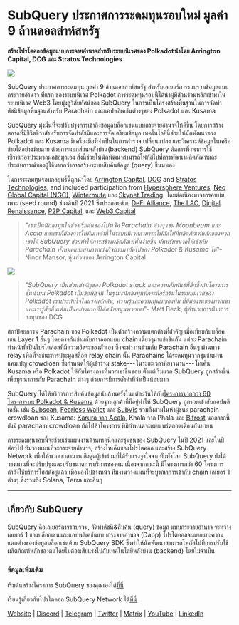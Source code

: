# SubQuery ประกาศการระดมทุนรอบใหม่ มูลค่า 9 ล้านดอลล่าห์สหรัฐ

**สร้างโปรโตคอลข้อมูลแบบกระจายอำนาจสำหรับระบบนิเวศของ Polkadot นำโดย Arrington Capital, DCG และ Stratos Technologies**

![](https://cdn-images-1.medium.com/max/1600/0*PR4oqrB9Am03VseR)

SubQuery ประกาศการระดมทุน มูลค่า 9 ล้านดอลล่าห์สหรัฐ สำหรับเลเยอร์การรวบรวมข้อมูลแบบกระจายอำนาจ ที่แรก ของระบบนิเวศ Polkadot การระดมทุนรอบนี้ได้นำผู้มีส่วนร่วมหลักเข้ามาในระบบนิเวศ Web3 โดยมุ่งสู่วิสัยทัศน์ของ SubQuery ในการเป็นโครงสร้างพื้นฐานในการจัดทำดัชนีข้อมูลพื้นฐานสำหรับ Parachain และแอปพลิเคชันต่างๆของ Polkadot และ Kusama

SubQuery มุ่งมั่นที่จะปรับปรุงการเข้าถึงข้อมูลบล็อกเชนแบบกระจายอำนาจให้ดีขึ้น โดยการสร้างตลาดที่มีชีวิตชีวาสำหรับการจัดทำดัชนีและการจัดเตรียมข้อมูล เทคโนโลยีนี้ช่วยให้นักพัฒนาของ Polkadot และ Kusama มีเครื่องมือที่จำเป็นในการสำรวจ เปลี่ยนแปลง และวิเคราะห์ข้อมูลในเครือข่ายได้อย่างง่ายดาย ด้วยการแยกส่วนหลังบ้าน(backend) SubQuery ตัดการพึ่งพาการใช้เซิร์ฟเวอร์ประมวลผลข้อมูลเอง สิ่งนี้ช่วยให้นักพัฒนาสามารถโฟกัสไปที่การพัฒนาผลิตภัณฑ์และประสบการณ์ของผู้ใช้มากกว่าการสร้างระบบสืบค้นข้อมูล (query) ขึ้นมาเอง

ในการระดมทุนรอบกลยุทธิ์นี้ถูกนำโดย [Arrington Capital](https://arringtonxrpcapital.com/), [DCG](https://dcg.co/) and [Stratos Technologies](https://www.stratoslp.com/), and included participation from [Hypersphere Ventures](https://hypersphere.ventures/), [Neo Global Capital (NGC)](http://ngc.fund/), [Wintermute](https://www.wintermute.com/) และ [Skynet Trading](http://skynettrading.com/). โดยต่อเนื่องมาจากรอบบ่มเพาะ (seed round) ช่วงต้นปี 2021 ซึ่งประกอบด้วย [DeFi Alliance](https://defialliance.co/), [The LAO](https://www.thelao.io/), [Digital Renaissance](https://drf.ee/), [P2P Capital](https://www.p2pcap.com/), และ [Web3 Capital](https://web3.capital/)

> *"เราเป็นนักลงทุนในช่วงเริ่มต้นของโปรเจ็ค Parachain ต่างๆ เช่น Moonbeam และ Acala และเราก็ต้องการให้ทีมเหล่านี้ในระบบนิเวศสามารถโฟกัสไปที่ผลิตภัณฑ์หลักของพวกเขาได้ SubQuery ช่วยทำให้การสร้างผลิตภัณฑ์นั้นง่ายขึ้น มันปรับขนาดให้เข้ากับ Parachain ทั้งหมดและสามารถเร่งกิจกรรมรถัดไปของ Polkadot & Kusama ได้"*- Ninor Mansor, หุ้นส่วนของ Arrington Capital

![](https://cdn-images-1.medium.com/max/1600/1*j4VHuY_BgjkYv_bQ6_DmcQ.gif)

> *"SubQuery เป็นส่วนสำคัญของ Polkadot stack และความสัมพันธ์ที่ลึกซึ้งกับโครงการชั้นนำบน Polkadot เป็นข้อพิสูจน์ ในฐานะนักลงทุนที่กระตือรือร้นในระบบนิเวศของ Polkadot เราประทับใจในแรงผลักดัน, ความรู้และความทุ่มเทของทีม ที่มีต่องานของพวกเขา และเรารู้สึกตื่นเต้นเป็นอย่างมากที่ได้สนับสนุนพวกเขา"*- Matt Beck, ผู้อำนวยการฝ่ายการลงทุนของ DCG

สถาปัตยกรรม Parachain ของ Polkadot เป็นตัวสร้างความแตกต่างที่สำคัญ เมื่อเทียบกับบล็อคเชน Layer 1 อื่นๆ โดยตรงกันข้ามกับการออกแบบ chain เดี่ยวๆมาแข่งขันกัน แต่ละ Parachain ทำหน้าที่เป็นโปรโตคอลที่มีความอิสระของตัวเอง ซึ่งจะทำงานร่วมกับ Parachain อื่นๆ ผ่านทาง relay เพื่อที่จะชนะการประมูลสล็อต relay chain นั้น Parachains ได้ระดมทุนจากชุมชนผ่านแคมเปญ crowdloan ซึ่งกำหนดให้ผู้เข้าร่วม stake--- ในระยะเวลาที่ยาวนาน --- โทเค็น Kusama หรือ Polkadot ให้กับโครงการที่พวกเขาชื่นชอบ ตั้งแต่เริ่มแรก SubQuery ถูกสร้างขึ้นเพื่อบูรณาการกับ Parachain ต่างๆ ด้วยการมีการตั้งค่าที่จำเป็นน้อยมาก

SubQuery ได้ให้บริการการสืบค้นข้อมูลนับล้านครั้งในแต่ละวันให้กับ[โครงการมากกว่า 60 โครงการบน Polkadot & Kusama](https://explorer.subquery.network/) ด้วยฐานลูกค้าที่มีอยู่ทำให้ SubQuery ถูกรวมเข้ากับแอปพลิเคชั่น เช่น [Subscan](https://subquery.medium.com/subscans-multi-signature-tool-powered-by-subquery-926da3e4fc25), [Fearless Wallet](https://explorer.subquery.network/subquery/ef1rspb/fearless-wallet) และ [SubVis](https://subquery.medium.com/explore-kusama-auctions-with-subvis-io-and-subquery-522351538d17) รวมถึงสามในห้าผู้ชนะ parachain crowdloan ของ Kusama: [Karura จาก Acala](https://subquery.medium.com/karura-integrates-with-subquery-to-aggregate-and-serve-defi-data-to-kusama-builders-d34f0e722311), Khala จาก Phala และ [Bifrost](https://subquery.medium.com/bifrost-chooses-subquery-to-provide-the-data-for-their-new-dapp-c8005ee54f38) นอกจากนี้ยังมี parachain crowdloan ถัดไปห้าโครงการ ที่มีกำหนดจะเผยแพร่ตลอดเดือนกันยายน

การระดมทุนรอบนี้จะช่วยเร่งแผนงานด้านเทคนิคและชุมชนของ SubQuery ในปี 2021 และในปีต่อๆไป ทีมวางแผนที่จะกระจายอำนาจ, สร้างโทเค็นของโปรโตคอล และสร้าง SubQuery Network เพื่อให้พวกเขาสามารถดึงดูดผู้เข้าร่วมที่ได้รับแรงจูงใจจากทั่วทั้งโลก SubQuery ยังได้วางแผนที่จะปรับปรุงและปรับขนาดการบริการของตน เนื่องจากขณะนี้ มีโครงการกว่า 60 โครงการกำลังใช้บริการโฮสต์อยู่แล้ว เมื่อมองไปข้างหน้า ทีมงานวางแผนที่จะบูรณาการเข้ากับ chain เลเยอร์ 1 ต่างๆ ซึ่งรวมถึง Solana, Terra และอื่นๆ

* * * * *

## เกี่ยวกับ SubQuery

SubQuery คือเลเยอร์การรวบรวม, จัดทำดัชนี&สืบค้น (query) ข้อมูล แบบกระจายอำนาจ ระหว่างเลเยอร์ 1 ของบล็อกเชนและแอปพลิเคชันแบบกระจายอำนาจ (Dapp) โปรโตคอลจะแยกแยะความแตกต่างของข้อมูลบล็อกเชนด้วย SubQuery SDK ซึ่งทำให้นักพัฒนาสามารถโฟกัสไปที่การปรับใช้ผลิตภัณฑ์หลักของตนโดยไม่ต้องเสียแรงไปกับเทคโนโลยีหลังบ้าน (backend) โดยไม่จำเป็น

### ข้อมูลเพิ่มเติม

เริ่มต้นสร้างโครงการ SubQuery ของคุณเองได้[ที่นี่](https://doc.subquery.network/)

เรียนรู้เกี่ยวกับโปรโตคอล SubQuery Network ได้[ที่นี่](https://static.subquery.network/whitepaper.pdf)

[Website](https://subquery.network/) | [Discord](https://discord.com/invite/78zg8aBSMG) | [Telegram](https://t.me/subquerynetwork) | [Twitter](https://twitter.com/subquerynetwork) | [Matrix](https://matrix.to/#/#subquery:matrix.org) | [YouTube](https://www.youtube.com/channel/UCi1a6NUUjegcLHDFLr7CqLw) | [LinkedIn](https://www.linkedin.com/company/subquery)